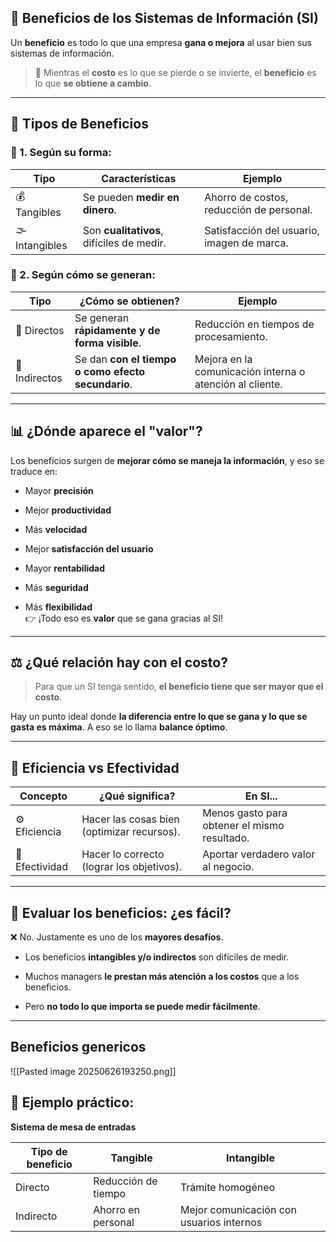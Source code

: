 ## 🌟 Beneficios de los Sistemas de Información (SI)

Un **beneficio** es todo lo que una empresa **gana o mejora** al usar bien sus sistemas de información.

> 📌 Mientras el **costo** es lo que se pierde o se invierte, el **beneficio** es lo que **se obtiene a cambio**.

---

## 🧮 Tipos de Beneficios

### 🎯 1. Según su forma:

|Tipo|Características|Ejemplo|
|---|---|---|
|💰 Tangibles|Se pueden **medir en dinero**.|Ahorro de costos, reducción de personal.|
|🌫️ Intangibles|Son **cualitativos**, difíciles de medir.|Satisfacción del usuario, imagen de marca.|


### 🔄 2. Según cómo se generan:

| Tipo          | ¿Cómo se obtienen?                                 | Ejemplo                                                  |
| ------------- | -------------------------------------------------- | -------------------------------------------------------- |
| 🎯 Directos   | Se generan **rápidamente y de forma visible**.     | Reducción en tiempos de procesamiento.                   |
| 🔁 Indirectos | Se dan **con el tiempo o como efecto secundario**. | Mejora en la comunicación interna o atención al cliente. |

---

## 📊 ¿Dónde aparece el "valor"?

Los beneficios surgen de **mejorar cómo se maneja la información**, y eso se traduce en:

- Mayor **precisión**
    
- Mejor **productividad**
    
- Más **velocidad**
    
- Mejor **satisfacción del usuario**
    
- Mayor **rentabilidad**
    
- Más **seguridad**
    
- Más **flexibilidad**  
    👉 ¡Todo eso es **valor** que se gana gracias al SI!
    

---

## ⚖️ ¿Qué relación hay con el costo?

> Para que un SI tenga sentido, **el beneficio tiene que ser mayor que el costo**.

Hay un punto ideal donde **la diferencia entre lo que se gana y lo que se gasta es máxima**. A eso se lo llama **balance óptimo**.

---

## 🎯 Eficiencia vs Efectividad

|Concepto|¿Qué significa?|En SI...|
|---|---|---|
|⚙️ Eficiencia|Hacer las cosas bien (optimizar recursos).|Menos gasto para obtener el mismo resultado.|
|🎯 Efectividad|Hacer lo correcto (lograr los objetivos).|Aportar verdadero valor al negocio.|

---

## 🧠 Evaluar los beneficios: ¿es fácil?

❌ No. Justamente es uno de los **mayores desafíos**.

- Los beneficios **intangibles y/o indirectos** son difíciles de medir.
    
- Muchos managers **le prestan más atención a los costos** que a los beneficios.
    
- Pero **no todo lo que importa se puede medir fácilmente**.
    

---

## Beneficios genericos

![[Pasted image 20250626193250.png]]

## 📌 Ejemplo práctico:

**Sistema de mesa de entradas**

|Tipo de beneficio|Tangible|Intangible|
|---|---|---|
|Directo|Reducción de tiempo|Trámite homogéneo|
|Indirecto|Ahorro en personal|Mejor comunicación con usuarios internos|

